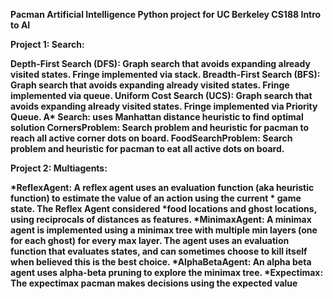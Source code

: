 <b> Pacman Artificial Intelligence Python project for UC Berkeley CS188 Intro to AI <b>

  Project 1: Search:

Depth-First Search (DFS): Graph search that avoids expanding already visited states. Fringe implemented via stack.
Breadth-First Search (BFS): Graph search that avoids expanding already visited states. Fringe implemented via queue.
Uniform Cost Search (UCS): Graph search that avoids expanding already visited states. Fringe implemented via Priority Queue.
A* Search: uses Manhattan distance heuristic to find optimal solution
CornersProblem: Search problem and heuristic for pacman to reach all active corner dots on board.
FoodSearchProblem: Search problem and heuristic for pacman to eat all active dots on board.

  Project 2: Multiagents:

*ReflexAgent: A reflex agent uses an evaluation function (aka heuristic function) to estimate the value of an action using the current * game state. The Reflex Agent considered *food locations and ghost locations, using reciprocals of distances as features.
*MinimaxAgent: A minimax agent is implemented using a minimax tree with multiple min layers (one for each ghost) for every max layer. The agent uses an evaluation function that evaluates states, and can sometimes choose to kill itself when believed this is the best choice.
*AlphaBetaAgent: An alpha beta agent uses alpha-beta pruning to explore the minimax tree.
*Expectimax: The expectimax pacman makes decisions using the expected value
